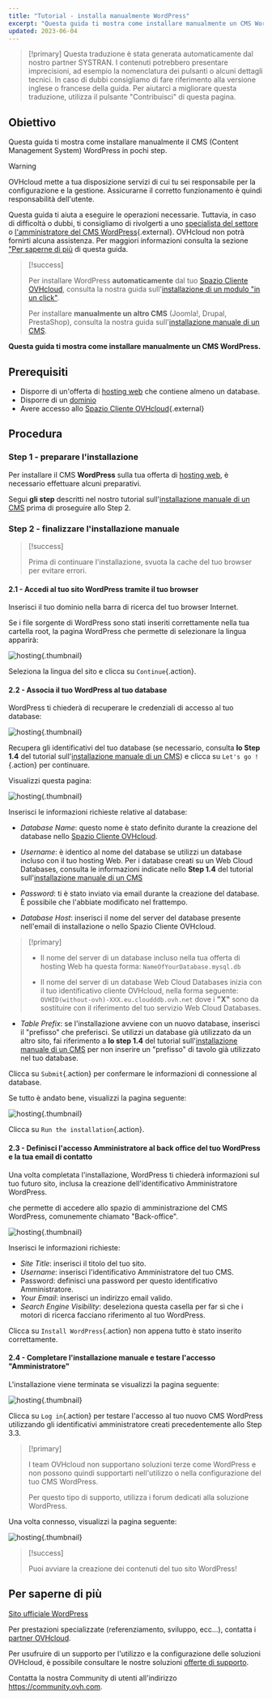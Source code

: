 ```yaml
---
title: "Tutorial - installa manualmente WordPress"
excerpt: "Questa guida ti mostra come installare manualmente un CMS WordPress"
updated: 2023-06-04
---
```


> [!primary]
> Questa traduzione è stata generata automaticamente dal nostro partner SYSTRAN. I contenuti potrebbero presentare imprecisioni, ad esempio la nomenclatura dei pulsanti o alcuni dettagli tecnici. In caso di dubbi consigliamo di fare riferimento alla versione inglese o francese della guida. Per aiutarci a migliorare questa traduzione, utilizza il pulsante "Contribuisci" di questa pagina.
>

## Obiettivo

Questa guida ti mostra come installare manualmente il CMS (Content Management System) WordPress in pochi step.

> [!warning]
>
> OVHcloud mette a tua disposizione servizi di cui tu sei responsabile per la configurazione e la gestione. Assicurarne il corretto funzionamento è quindi responsabilità dell'utente.
> 
> Questa guida ti aiuta a eseguire le operazioni necessarie. Tuttavia, in caso di difficoltà o dubbi, ti consigliamo di rivolgerti a uno [specialista del settore](/links/partner) o [l'amministratore del CMS WordPress](https://wordpress.com/it/support/){.external}. OVHcloud non potrà fornirti alcuna assistenza. Per maggiori informazioni consulta la sezione ["Per saperne di più](#go-further) di questa guida.
>

> [!success]
>
> Per installare WordPress **automaticamente** dal tuo [Spazio Cliente OVHcloud](/links/manager), consulta la nostra guida sull'[installazione di un modulo "in un click"](/pages/web_cloud/web_hosting/cms_install_1_click_modules).
>
> Per installare **manualmente un altro CMS** (Joomla!, Drupal, PrestaShop), consulta la nostra guida sull'[installazione manuale di un CMS](/pages/web_cloud/web_hosting/cms_manual_installation).
>

**Questa guida ti mostra come installare manualmente un CMS WordPress.**

## Prerequisiti

- Disporre di un'offerta di [hosting web](/links/web/hosting) che contiene almeno un database.
- Disporre di un [dominio](/links/web/domains)
- Avere accesso allo [Spazio Cliente OVHcloud](/links/manager){.external}

## Procedura

### Step 1 - preparare l'installazione <a name="step1"></a>

Per installare il CMS **WordPress** sulla tua offerta di [hosting web](/links/web/hosting), è necessario effettuare alcuni preparativi.

Segui **gli step** descritti nel nostro tutorial sull'[installazione manuale di un CMS](/pages/web_cloud/web_hosting/cms_manual_installation) prima di proseguire allo Step 2.

### Step 2 - finalizzare l'installazione manuale <a name="step2"></a>

> [!success]
>
> Prima di continuare l'installazione, svuota la cache del tuo browser per evitare errori.
>

#### 2.1 - Accedi al tuo sito WordPress tramite il tuo browser

Inserisci il tuo dominio nella barra di ricerca del tuo browser Internet.

Se i file sorgente di WordPress sono stati inseriti correttamente nella tua cartella root, la pagina WordPress che permette di selezionare la lingua apparirà:

![hosting](/pages/assets/screens/other/cms/wordpress/installation-select-language.png){.thumbnail}

Seleziona la lingua del sito e clicca su `Continue`{.action}.

#### 2.2 - Associa il tuo WordPress al tuo database

WordPress ti chiederà di recuperare le credenziali di accesso al tuo database:

![hosting](/pages/assets/screens/other/cms/wordpress/installation-start.png){.thumbnail}

Recupera gli identificativi del tuo database (se necessario, consulta **lo Step 1.4** del tutorial sull'[installazione manuale di un CMS](/pages/web_cloud/web_hosting/cms_manual_installation)) e clicca su `Let's go !`{.action} per continuare.

Visualizzi questa pagina:

![hosting](/pages/assets/screens/other/cms/wordpress/installation-config-db.png){.thumbnail}

Inserisci le informazioni richieste relative al database:

- *Database Name*: questo nome è stato definito durante la creazione del database nello [Spazio Cliente OVHcloud](/links/manager).

- *Username*: è identico al nome del database se utilizzi un database incluso con il tuo hosting Web.
Per i database creati su un Web Cloud Databases, consulta le informazioni indicate nello **Step 1.4** del tutorial sull'[installazione manuale di un CMS](/pages/web_cloud/web_hosting/cms_manual_installation)

- *Password*: ti è stato inviato via email durante la creazione del database. È possibile che l'abbiate modificato nel frattempo.

- *Database Host*: inserisci il nome del server del database presente nell'email di installazione o nello Spazio Cliente OVHcloud. 

> [!primary]
> 
> - Il nome del server di un database incluso nella tua offerta di hosting Web ha questa forma: `NameOfYourDatabase.mysql.db` 
>
> - Il nome del server di un database Web Cloud Databases inizia con il tuo identificativo cliente OVHcloud, nella forma seguente: `OVHID(without-ovh)-XXX.eu.cloudddb.ovh.net` dove i **"X"** sono da sostituire con il riferimento del tuo servizio Web Cloud Databases.
>

- *Table Prefix*: se l'installazione avviene con un nuovo database, inserisci il "prefisso" che preferisci. Se utilizzi un database già utilizzato da un altro sito, fai riferimento a **lo step 1.4** del tutorial sull'[installazione manuale di un CMS](/pages/web_cloud/web_hosting/cms_manual_installation) per non inserire un "prefisso" di tavolo già utilizzato nel tuo database.

Clicca su `Submit`{.action} per confermare le informazioni di connessione al database.

Se tutto è andato bene, visualizzi la pagina seguente:

![hosting](/pages/assets/screens/other/cms/wordpress/installation-step-after-db-1.png){.thumbnail}

Clicca su `Run the installation`{.action}.

#### 2.3 - Definisci l'accesso Amministratore al back office del tuo WordPress e la tua email di contatto

Una volta completata l'installazione, WordPress ti chiederà informazioni sul tuo futuro sito, inclusa la creazione dell'identificativo Amministratore WordPress.

che permette di accedere allo spazio di amministrazione del CMS WordPress, comunemente chiamato "Back-office".

![hosting](/pages/assets/screens/other/cms/wordpress/installation-config-admin-user.png){.thumbnail}

Inserisci le informazioni richieste:

- *Site Title*: inserisci il titolo del tuo sito.
- *Username*: inserisci l'identificativo Amministratore del tuo CMS.
- Password: definisci una password per questo identificativo Amministratore.
- *Your Email*: inserisci un indirizzo email valido.
- *Search Engine Visibility*: deseleziona questa casella per far sì che i motori di ricerca facciano riferimento al tuo WordPress.

Clicca su `Install WordPress`{.action} non appena tutto è stato inserito correttamente.

#### 2.4 - Completare l'installazione manuale e testare l'accesso "Amministratore"

L'installazione viene terminata se visualizzi la pagina seguente:

![hosting](/pages/assets/screens/other/cms/wordpress/installation-successfull.png){.thumbnail}

Clicca su `Log in`{.action} per testare l'accesso al tuo nuovo CMS WordPress utilizzando gli identificativi amministratore creati precedentemente allo Step 3.3.

> [!primary]
>
> I team OVHcloud non supportano soluzioni terze come WordPress e non possono quindi supportarti nell'utilizzo o nella configurazione del tuo CMS WordPress.
>
> Per questo tipo di supporto, utilizza i forum dedicati alla soluzione WordPress.
>

Una volta connesso, visualizzi la pagina seguente:

![hosting](/pages/assets/screens/other/cms/wordpress/admin-interface.png){.thumbnail}

> [!success]
>
> Puoi avviare la creazione dei contenuti del tuo sito WordPress!
>

## Per saperne di più <a name="go-further"></a>

[Sito ufficiale WordPress](https://wordpress.org)

Per prestazioni specializzate (referenziamento, sviluppo, ecc...), contatta i [partner OVHcloud](/links/partner).

Per usufruire di un supporto per l'utilizzo e la configurazione delle soluzioni OVHcloud, è possibile consultare le nostre soluzioni [offerte di supporto](/links/support).

Contatta la nostra Community di utenti all'indirizzo <https://community.ovh.com>.